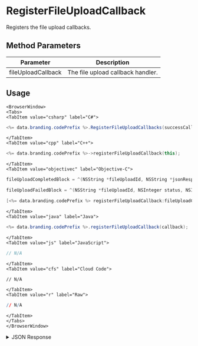 # RegisterFileUploadCallback

Registers the file upload callbacks.

## Method Parameters

| Parameter          | Description                       |
| ------------------ | --------------------------------- |
| fileUploadCallback | The file upload callback handler. |

## Usage

```mdx-code-block
<BrowserWindow>
<Tabs>
<TabItem value="csharp" label="C#">
```

```csharp
<%= data.branding.codePrefix %>.RegisterFileUploadCallbacks(successCallback, failureCallback);
```

```mdx-code-block
</TabItem>
<TabItem value="cpp" label="C++">
```

```cpp
<%= data.branding.codePrefix %>->registerFileUploadCallback(this);
```

```mdx-code-block
</TabItem>
<TabItem value="objectivec" label="Objective-C">
```

```objectivec
fileUploadCompletedBlock = ^(NSString *fileUploadId, NSString *jsonResponse) { };

fileUploadFailedBlock = ^(NSString *fileUploadId, NSInteger status, NSInteger reasonCode, NSString *jsonResponse) { };

[<%= data.branding.codePrefix %> registerFileUploadCallback:fileUploadCompletedBlock failedBlock:fileUploadFailedBlock];
```

```mdx-code-block
</TabItem>
<TabItem value="java" label="Java">
```

```java
<%= data.branding.codePrefix %>.registerFileUploadCallback(callback);
```

```mdx-code-block
</TabItem>
<TabItem value="js" label="JavaScript">
```

```javascript
// N/A
```

```mdx-code-block
</TabItem>
<TabItem value="cfs" label="Cloud Code">
```

```cfscript
// N/A
```

```mdx-code-block
</TabItem>
<TabItem value="r" label="Raw">
```

```r
// N/A
```

```mdx-code-block
</TabItem>
</Tabs>
</BrowserWindow>
```

<details>
<summary>JSON Response</summary>

```json
// SUCCESS JSON
{
    "status": 200,
    "data": {
        "fileDetails": {
            "updatedAt": 1452616408147,
            "fileSize": 100,
            "expiresAt": 1452702808146,
            "shareable": true,
            "createdAt": 1452616408147,
            "profileId": "bf8a1433-62d2-448e-b396-f3dbffff44",
            "gameId": "99999",
            "cloudFilename": "filename",
            "cloudLocation": "bc/g/99999/u/bf8a1433-62d2-448e-b396-f3dbffff44/f/dir1/dir2/filename",
            "downloadUrl": "https://api.braincloudservers.com/downloader/bc/g/99999/u/bf8a1433-62d2-448e-b396-f3dbffff44/f/dir1/dir2/filename",
            "cloudPath": "dir1/dir2",
        }
    }
}

// FAILURE JSON
{
	"status": 403,
	"reason_code": 40300,
	"status_message": "Message describing failure",
	"severity": "ERROR"
}
```

</details>
